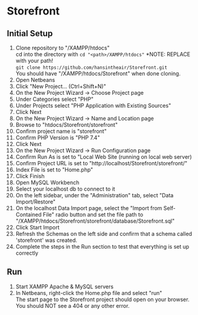 # Storefront

## Initial Setup
1. Clone repository to "<path>/XAMPP/htdocs"  
    cd into the directory with `cd "<path>/XAMPP/htdocs"` *NOTE: REPLACE <path> with your path!   
    `git clone https://github.com/hansintheair/Storefront.git`  
    You should have "<path>/XAMPP/htdocs/Storefront" when done cloning.
2. Open Netbeans
3. Click "New Project... (Ctrl+Shift+N)"
4. On the New Project Wizard -> Choose Project page
  5. Under Categories select "PHP"
  6. Under Projects select "PHP Application with Existing Sources"
  7. Click Next
8. On the New Project Wizard -> Name and Location page
  9. Browse to "htdocs/Storefront/storefront"
  10. Confirm project name is "storefront"
  11. Confirm PHP Version is "PHP 7.4"
  12. Click Next
13. On the New Project Wizard -> Run Configuration page
  14. Confirm Run As is set to "Local Web Site (running on local web server)
  15. Confirm Project URL is set to "http://localhost/Storefront/storefront/"
  16. Index File is set to "Home.php"
  17. Click Finish
18. Open MySQL Workbench
19. Select your localhost db to connect to it
20. On the left sidebar, under the "Administration" tab, select "Data Import/Restore"
21. On the localhost Data Import page, select the "Import from Self-Contained File" radio button and set the file path to "<path>/XAMPP/htdocs/Storefront/storefront/database/Storefront.sql"
22. Click Start Import
23. Refresh the Schemas on the left side and confirm that a schema called 'storefront' was created.
24. Complete the steps in the Run section to test that everything is set up correctly

## Run
1. Start XAMPP Apache & MySQL servers
2. In Netbeans, right-click the Home.php file and select "run"  
    The start page to the Storefront project should open on your browser.  
    You should NOT see a 404 or any other error.

